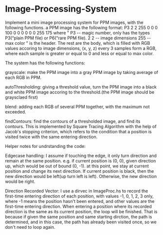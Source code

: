 # Image-Processing-System
Implement a mini image processing system for PPM images, with the following functions.
a PPM image has the following format:
P3
2 2
255
0 0 0 100 0 0
0 0 0 0 255 175
where 
"
    P3 -- magic number, only has the types P3(“plain PPM file) or P6(“rare PPM file).
    2 2 -- image dimensions
    255 --max color
"
is the header. 
The rest are the body, which is filled with RGB values accoring to image dimensions, (x, y, z) every 3 samples form a RGB, where each sample is greater or equal to 0 and less or equal to max color.

The system has the following functions:

grayscale: make the PPM image into a gray PPM image by taking average of each RGB in PPM.

autoThresholding: giving a threshold value, turn the PPM image into a black and white PPM image accoring to the threshold.(the PPM image should be graysclaed first)

blend: adding each RGB of several PPM together, with the maximum not exceeded.

findContours: find the contours of a thresholded image, and find its contours.
This is implemented by Square Tracing Algorithm with the help of Jacob's stopping criterion, which refers to the condition that a position is visited twice with the same entering direction.  


Helper notes for undrstanding the code:

Edgecase handling:
I assume if touching the edge, it only turn direction and remain at the same position.
e.g. if current position is (0, 0), given direction up, which would be out of bound (0, -1).
at this point, we stay at current position and change its next direction.
If current position is black, then the new direction would be left(up turn left is left).
Otherwise, the new direction would be right.

Direction Recorded Vector:
I use a dirvec in ImageProc.hs to record the first-time entering direction of each position, with values -1, 0, 1, 2, 3 only, where -1 means the position hasn't been entered, and other values are the first-time entering direction.
When entering a position where its recorded direction is the same as its current position, the loop will be finished.
That is because if given the same position and same starting dirction, the path is determined, and in this case, the path has already been visited once, so we don't need to loop again.

